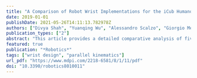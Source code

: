 ```yaml
---
title: "A Comparison of Robot Wrist Implementations for the iCub Humanoid"
date: 2019-01-01
publishDate: 2021-05-26T14:11:13.782978Z
authors: ["Divya Shah", "Yuanqing Wu", "Alessandro Scalzo", "Giorgio Metta", "Alberto Parmiggiani"]
publication_types: ["2"]
abstract: "This article provides a detailed comparative analysis of five orientational, two degrees of freedom (DOF) mechanisms whose envisioned application is the wrist of the iCub humanoid robot. Firstly, the current iCub mk.2 wrist implementation is presented, and the desired design objectives are proposed. Prominent architectures from literature such as the spherical five-bar linkage and spherical six-bar linkage, the OmniWrist-III and the Quaternion joint mechanisms are modeled and analyzed for the said application. Finally, a detailed comparison of their workspace features is presented. The Quaternion joint mechanism emerges as a promising candidate from this study."
featured: true
publication: "*Robotics*"
tags: ["wrist design", "parallel kinematics"]
url_pdf: "https://www.mdpi.com/2218-6581/8/1/11/pdf"
doi: "10.3390/robotics8010011"
---
```


